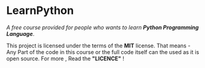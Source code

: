 # LearnPython
*A free course provided for people who wants to learn **Python Programming Language***.

This project is licensed under the terms of the **MIT** license. 
That means - Any Part of the code in this course or the full code itself can the used as it is  open source. 
For more , Read the **"LICENCE"** !

